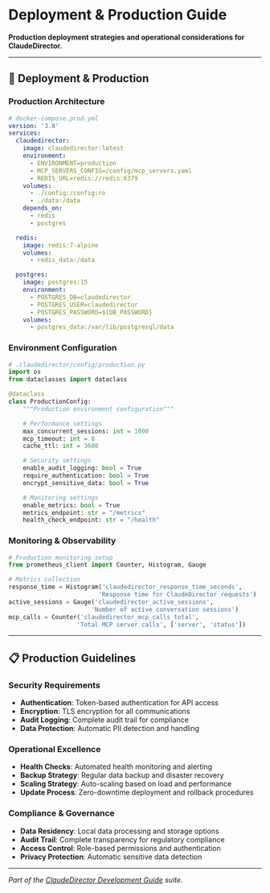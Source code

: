 # Deployment & Production Guide

**Production deployment strategies and operational considerations for ClaudeDirector.**

---

## 🚀 **Deployment & Production**

### **Production Architecture**
```yaml
# docker-compose.prod.yml
version: '3.8'
services:
  claudedirector:
    image: claudedirector:latest
    environment:
      - ENVIRONMENT=production
      - MCP_SERVERS_CONFIG=/config/mcp_servers.yaml
      - REDIS_URL=redis://redis:6379
    volumes:
      - ./config:/config:ro
      - ./data:/data
    depends_on:
      - redis
      - postgres

  redis:
    image: redis:7-alpine
    volumes:
      - redis_data:/data

  postgres:
    image: postgres:15
    environment:
      - POSTGRES_DB=claudedirector
      - POSTGRES_USER=claudedirector
      - POSTGRES_PASSWORD=${DB_PASSWORD}
    volumes:
      - postgres_data:/var/lib/postgresql/data
```

### **Environment Configuration**
```python
# .claudedirector/config/production.py
import os
from dataclasses import dataclass

@dataclass
class ProductionConfig:
    """Production environment configuration"""

    # Performance settings
    max_concurrent_sessions: int = 1000
    mcp_timeout: int = 8
    cache_ttl: int = 3600

    # Security settings
    enable_audit_logging: bool = True
    require_authentication: bool = True
    encrypt_sensitive_data: bool = True

    # Monitoring settings
    enable_metrics: bool = True
    metrics_endpoint: str = "/metrics"
    health_check_endpoint: str = "/health"
```

### **Monitoring & Observability**
```python
# Production monitoring setup
from prometheus_client import Counter, Histogram, Gauge

# Metrics collection
response_time = Histogram('claudedirector_response_time_seconds',
                         'Response time for ClaudeDirector requests')
active_sessions = Gauge('claudedirector_active_sessions',
                       'Number of active conversation sessions')
mcp_calls = Counter('claudedirector_mcp_calls_total',
                   'Total MCP server calls', ['server', 'status'])
```

---

## 📋 **Production Guidelines**

### **Security Requirements**
- **Authentication**: Token-based authentication for API access
- **Encryption**: TLS encryption for all communications
- **Audit Logging**: Complete audit trail for compliance
- **Data Protection**: Automatic PII detection and handling

### **Operational Excellence**
- **Health Checks**: Automated health monitoring and alerting
- **Backup Strategy**: Regular data backup and disaster recovery
- **Scaling Strategy**: Auto-scaling based on load and performance
- **Update Process**: Zero-downtime deployment and rollback procedures

### **Compliance & Governance**
- **Data Residency**: Local data processing and storage options
- **Audit Trail**: Complete transparency for regulatory compliance
- **Access Control**: Role-based permissions and authentication
- **Privacy Protection**: Automatic sensitive data detection

---

*Part of the [ClaudeDirector Development Guide](../DEVELOPMENT_GUIDE.md) suite.*

